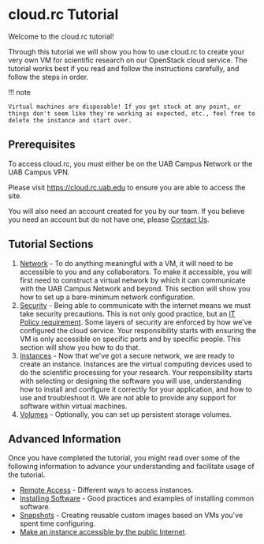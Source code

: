 # cloud.rc Tutorial

Welcome to the cloud.rc tutorial!

Through this tutorial we will show you how to use cloud.rc to create your very own VM for scientific research on our OpenStack cloud service. The tutorial works best if you read and follow the instructions carefully, and follow the steps in order.

<!-- markdownlint-disable MD046 -->
!!! note

    Virtual machines are disposable! If you get stuck at any point, or things don't seem like they're working as expected, etc., feel free to delete the instance and start over.
<!-- markdownlint-enable MD046 -->

## Prerequisites

To access cloud.rc, you must either be on the UAB Campus Network or the UAB Campus VPN.

Please visit <https://cloud.rc.uab.edu> to ensure you are able to access the site.

You will also need an account created for you by our team. If you believe you need an account but do not have one, please [Contact Us](../../index.md#how-to-contact-us).

## Tutorial Sections

1. [Network](networks.md) - To do anything meaningful with a VM, it will need to be accessible to you and any collaborators. To make it accessible, you will first need to construct a virtual network by which it can communicate with the UAB Campus Network and beyond. This section will show you how to set up a bare-minimum network configuration.
1. [Security](security.md) - Being able to communicate with the internet means we must take security precautions. This is not only good practice, but an [IT Policy requirement](https://www.uab.edu/it/home/policies). Some layers of security are enforced by how we've configured the cloud service. Your responsibility starts with ensuring the VM is only accessible on specific ports and by specific people. This section will show you how to do that.
1. [Instances](instances.md) - Now that we've got a secure network, we are ready to create an instance. Instances are the virtual computing devices used to do the scientific processing for your research. Your responsibility starts with selecting or designing the software you will use, understanding how to install and configure it correctly for your application, and how to use and troubleshoot it. We are not able to provide any support for software within virtual machines.
1. [Volumes](volumes.md) - Optionally, you can set up persistent storage volumes.

## Advanced Information

Once you have completed the tutorial, you might read over some of the following information to advance your understanding and facilitate usage of the tutorial.

- [Remote Access](../remote_access.md) - Different ways to access instances.
- [Installing Software](../installing_software.md) - Good practices and examples of installing common software.
- [Snapshots](../snapshots.md) - Creating reusable custom images based on VMs you've spent time configuring.
- [Make an instance accessible by the public Internet](../remote_access.md#make-instances-publically-accessible-from-the-internet).

